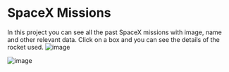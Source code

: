 # SpaceX Missions

In this project you can see all the past SpaceX missions with image, name and other relevant data. Click on a box and you can see the details of the rocket used.
![image](https://user-images.githubusercontent.com/71920644/141701661-1af1e2fb-38d7-4afe-aba7-d3c2214b5549.png)

![image](https://user-images.githubusercontent.com/71920644/141701679-0060222b-4893-4dc1-aa87-49afaf2016ec.png)
